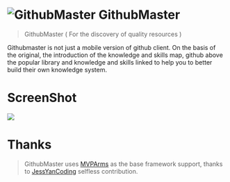 # ![GithubMaster](http://img.blog.csdn.net/20170322205719892?watermark/2/text/aHR0cDovL2Jsb2cuY3Nkbi5uZXQvQURhcmswOTE1/font/5a6L5L2T/fontsize/400/fill/I0JBQkFCMA==/dissolve/70/gravity/SouthEast)  GithubMaster 
>GithubMaster ( For the discovery of quality resources )


Githubmaster is not just a mobile version of github client. On the basis of the original, the introduction of the knowledge and skills map, github above the popular library and knowledge and skills linked to help you to better build their own knowledge system.


# ScreenShot

![](http://i.imgur.com/12bIlGy.png)



# Thanks
> GithubMaster uses [MVPArms](https://github.com/JessYanCoding/MVPArms%20MVPArms) as the base framework support, thanks to [JessYanCoding](https://github.com/JessYanCoding%20JessYanCoding) selfless contribution.
